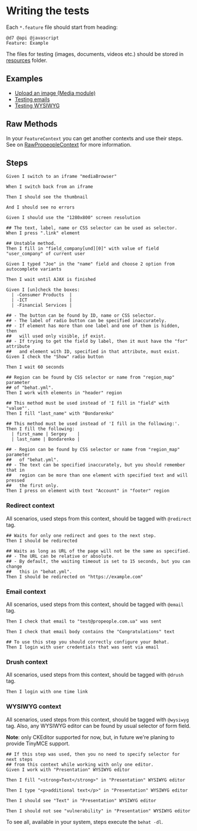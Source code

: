 # Writing the tests

Each `*.feature` file should start from heading:

```gherkin
@d7 @api @javascript
Feature: Example
```

The files for testing (images, documents, videos etc.) should be stored in [resources](/behat/resources) folder.

## Examples

- [Upload an image (Media module)](MEDIA.md)
- [Testing emails](EMAIL.md)
- [Testing WYSIWYG](WYSIWYG.md)

## Raw Methods

In your `FeatureContext` you can get another contexts and use their steps. See
on [RawPropeopleContext](/src/Behat/Drupal/Propeople/RawPropeopleContext.php)
for more information.

## Steps

```gherkin
Given I switch to an iframe "mediaBrowser"
```

```gherkin
When I switch back from an iframe
```

```gherkin
Then I should see the thumbnail
```

```gherkin
And I should see no errors
```

```gherkin
Given I should use the "1280x800" screen resolution
```

```gherkin
## The text, label, name or CSS selector can be used as selector.
When I press ".link" element
```

```gherkin
## Unstable method.
Then I fill in "field_company[und][0]" with value of field "user_company" of current user
```

```gherkin
Given I typed "Joe" in the "name" field and choose 2 option from autocomplete variants
```

```gherkin
Then I wait until AJAX is finished
```

```gherkin
Given I [un]check the boxes:
  | -Consumer Products  |
  | -ICT                |
  | -Financial Services |
```

```gherkin
## - The button can be found by ID, name or CSS selector.
## - The label of radio button can be specified inaccurately.
## - If element has more than one label and one of them is hidden, then
##   will used only visible, if exist.
## - If trying to get the field by label, then it must have the "for" attribute
##   and element with ID, specified in that attribute, must exist.
Given I check the "Show" radio button
```

```gherkin
Then I wait 60 seconds
```

```gherkin
## Region can be found by CSS selector or name from "region_map" parameter
## of "behat.yml".
Then I work with elements in "header" region
```

```gherkin
## This method must be used instead of 'I fill in "field" with "value"'.
Then I fill "last_name" with "Bondarenko"
```

```gherkin
## This method must be used instead of 'I fill in the following:'.
Then I fill the following:
  | first_name | Sergey    |
  | last_name | Bondarenko |
```

```gherkin
## - Region can be found by CSS selector or name from "region_map" parameter
##   of "behat.yml".
## - The text can be specified inaccurately, but you should remember that in
##   region can be more than one element with specified text and will pressed
##   the first only.
Then I press on element with text "Account" in "footer" region
```

### Redirect context

All scenarios, used steps from this context, should be tagged with `@redirect` tag.

```gherkin
## Waits for only one redirect and goes to the next step.
Then I should be redirected
```

```gherkin
## Waits as long as URL of the page will not be the same as specified.
## - The URL can be relative or absolute.
## - By default, the waiting timeout is set to 15 seconds, but you can change
##   this in "behat.yml".
Then I should be redirected on "https://example.com"
```

### Email context

All scenarios, used steps from this context, should be tagged with `@email` tag.

```gherkin
Then I check that email to "test@propeople.com.ua" was sent
```

```gherkin
Then I check that email body contains the "Congratulations" text
```

```gherkin
## To use this step you should correctly configure your Behat.
Then I login with user credentials that was sent via email
```

### Drush context

All scenarios, used steps from this context, should be tagged with `@drush` tag.

```gherkin
Then I login with one time link
```

### WYSIWYG context

All scenarios, used steps from this context, should be tagged with `@wysiwyg`
tag. Also, any WYSIWYG editor can be found by usual selector of form field.

**Note**: only CKEditor supported for now, but, in future we're planing to provide TinyMCE
support.

```gherkin
## If this step was used, then you no need to specify selector for next steps
## from this context while working with only one editor.
Given I work with "Presentation" WYSIWYG editor
```

```gherkin
Then I fill "<strong>Text</strong>" in "Presentation" WYSIWYG editor
```

```gherkin
Then I type "<p>additional text</p>" in "Presentation" WYSIWYG editor
```

```gherkin
Then I should see "Text" in "Presentation" WYSIWYG editor
```

```gherkin
Then I should not see "vulnerability" in "Presentation" WYSIWYG editor
```

To see all, available in your system, steps execute the `behat -dl`.
